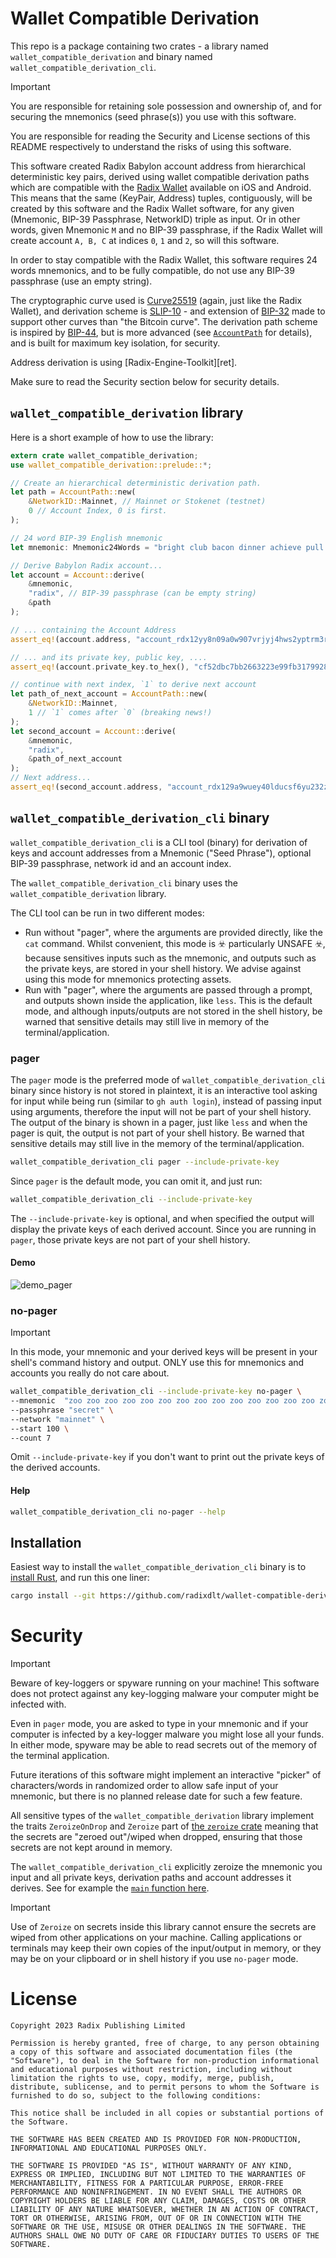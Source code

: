 # Wallet Compatible Derivation

This repo is a package containing two crates - a library named `wallet_compatible_derivation` and binary named `wallet_compatible_derivation_cli`.

> [!IMPORTANT]  
> You are responsible for retaining sole possession and ownership of, and for securing
> the mnemonics (seed phrase(s)) you use with this software.
>
> You are responsible for reading the Security and License sections of this README respectively to understand the risks of using this software.

This software created Radix Babylon account address from hierarchical deterministic key pairs, derived using wallet compatible derivation paths which are compatible with the [Radix Wallet][wallet] available on iOS and Android. This means that the same (KeyPair, Address) tuples, contiguously, will be created by this software and the Radix Wallet software, for any given (Mnemonic, BIP-39 Passphrase, NetworkID) triple as input. Or in other words, given Mnemonic `M` and no BIP-39 passphrase, if the Radix Wallet will create account `A, B, C` at indices `0`, `1` and `2`, so will this software.

In order to stay compatible with the Radix Wallet, this software requires 24 words mnemonics, and to be fully compatible, do not use any BIP-39 passphrase (use an empty string).

The cryptographic curve used is [Curve25519][curve] (again, just like the Radix Wallet), and derivation scheme is [SLIP-10][slip10] - and extension of [BIP-32][b32] made to support other curves than "the Bitcoin curve". The derivation path scheme is inspired by [BIP-44][b44], but is more advanced (see [`AccountPath`][account_path] for details), and is built for maximum key isolation, for security.

Address derivation is using [Radix-Engine-Toolkit][ret].

Make sure to read the Security section below for security details.

## `wallet_compatible_derivation` library

Here is a short example of how to use the library:

```rust
extern crate wallet_compatible_derivation;
use wallet_compatible_derivation::prelude::*;

// Create an hierarchical deterministic derivation path.
let path = AccountPath::new(
	&NetworkID::Mainnet, // Mainnet or Stokenet (testnet)
	0 // Account Index, 0 is first.
);

// 24 word BIP-39 English mnemonic
let mnemonic: Mnemonic24Words = "bright club bacon dinner achieve pull grid save ramp cereal blush woman humble limb repeat video sudden possible story mask neutral prize goose mandate".parse().unwrap();

// Derive Babylon Radix account...
let account = Account::derive(
	&mnemonic, 
	"radix", // BIP-39 passphrase (can be empty string)
	&path
);

// ... containing the Account Address
assert_eq!(account.address, "account_rdx12yy8n09a0w907vrjyj4hws2yptrm3rdjv84l9sr24e3w7pk7nuxst8");

// ... and its private key, public key, ....
assert_eq!(account.private_key.to_hex(), "cf52dbc7bb2663223e99fb31799281b813b939440a372d0aa92eb5f5b8516003");

// continue with next index, `1` to derive next account
let path_of_next_account = AccountPath::new(
	&NetworkID::Mainnet,
	1 // `1` comes after `0` (breaking news!)
);
let second_account = Account::derive(
	&mnemonic, 
	"radix",
	&path_of_next_account
);
// Next address...
assert_eq!(second_account.address, "account_rdx129a9wuey40lducsf6yu232zmzk5kscpvnl6fv472r0ja39f3hced69");

```

## `wallet_compatible_derivation_cli` binary

`wallet_compatible_derivation_cli` is a CLI tool (binary) for derivation of keys and account addresses from a Mnemonic ("Seed Phrase"), optional BIP-39 passphrase, network id and an account index.

The `wallet_compatible_derivation_cli` binary uses the `wallet_compatible_derivation` library.

The CLI tool can be run in two different modes:
* Run without "pager", where the arguments are provided directly, like the `cat` command. Whilst convenient, this mode is ☣️ particularly UNSAFE ☣️, because sensitives inputs such as the mnemonic, and outputs such as the private keys, are stored in your shell history. We advise against using this mode for mnemonics protecting assets.
* Run with "pager", where the arguments are passed through a prompt, and outputs shown inside the application, like `less`. This is the default mode, and although inputs/outputs are not stored in the shell history, be warned that sensitive details may still live in memory of the terminal/application.


### pager

The `pager` mode is the preferred mode of `wallet_compatible_derivation_cli` binary since history is not stored in plaintext, it is an interactive tool asking for input while being run (similar to `gh auth login`), instead of passing input using arguments, therefore the input will not be part of your shell history. The output of the binary is shown in a pager, just like `less` and when the pager is quit, the output is not part of your shell history. Be warned that sensitive details may still live in the memory of the terminal/application.

```sh
wallet_compatible_derivation_cli pager --include-private-key
```

Since `pager` is the default mode, you can omit it, and just run:

```sh
wallet_compatible_derivation_cli --include-private-key
```

The `--include-private-key` is optional, and when specified the output will display the private keys of each derived account. Since you are running in `pager`, those private keys are not part of your shell history.

#### Demo
![demo_pager](./.github/readme_assets/cli_pager.gif)

### no-pager

> [!IMPORTANT]  
> In this mode, your mnemonic and your derived keys will be present in your shell's command history and output.
> ONLY use this for mnemonics and accounts you really do not care about.

```sh
wallet_compatible_derivation_cli --include-private-key no-pager \
--mnemonic  "zoo zoo zoo zoo zoo zoo zoo zoo zoo zoo zoo zoo zoo zoo zoo zoo zoo zoo zoo zoo zoo zoo zoo vote" \
--passphrase "secret" \
--network "mainnet" \
--start 100 \
--count 7
```

Omit `--include-private-key` if you don't want to print out the private keys of the derived accounts.

#### Help

```sh
wallet_compatible_derivation_cli no-pager --help
```

## Installation

Easiest way to install the `wallet_compatible_derivation_cli` binary is to [install Rust][get_rust], and run this one liner:

```sh
cargo install --git https://github.com/radixdlt/wallet-compatible-derivation
```

# Security

> [!IMPORTANT]  
> Beware of key-loggers or spyware running on your machine! This software does not protect against any key-logging malware your computer might be infected with.
>
> Even in `pager` mode, you are asked to type in your mnemonic and if your computer is infected by a key-logger malware you might lose all your funds.
> In either mode, spyware may be able to read secrets out of the memory of the terminal application.

Future iterations of this software might implement an interactive "picker" of characters/words in randomized order to allow safe input of your mnemonic, but there is no planned release date for such a few feature.

All sensitive types of the `wallet_compatible_derivation` library implement the traits
`ZeroizeOnDrop` and `Zeroize` part of [the `zeroize` crate](https://docs.rs/zeroize/1.7.0/zeroize/) meaning that the secrets are "zeroed out"/wiped when dropped, ensuring that those secrets are not kept around in memory. 

The `wallet_compatible_derivation_cli` explicitly zeroize the mnemonic you input and all private keys, derivation paths and account addresses it derives. See for example the [`main` function here][cli_main].

> [!IMPORTANT]  
> Use of `Zeroize` on secrets inside this library cannot ensure the secrets are wiped from other applications on your machine. Calling applications or terminals may keep their own copies of the input/output in memory, or they may be on your clipboard or in shell history if you use `no-pager` mode.

# License

```
Copyright 2023 Radix Publishing Limited

Permission is hereby granted, free of charge, to any person obtaining a copy of this software and associated documentation files (the "Software"), to deal in the Software for non-production informational and educational purposes without restriction, including without limitation the rights to use, copy, modify, merge, publish, distribute, sublicense, and to permit persons to whom the Software is furnished to do so, subject to the following conditions:

This notice shall be included in all copies or substantial portions of the Software.

THE SOFTWARE HAS BEEN CREATED AND IS PROVIDED FOR NON-PRODUCTION, INFORMATIONAL AND EDUCATIONAL PURPOSES ONLY. 

THE SOFTWARE IS PROVIDED "AS IS", WITHOUT WARRANTY OF ANY KIND, EXPRESS OR IMPLIED, INCLUDING BUT NOT LIMITED TO THE WARRANTIES OF MERCHANTABILITY, FITNESS FOR A PARTICULAR PURPOSE, ERROR-FREE PERFORMANCE AND NONINFRINGEMENT. IN NO EVENT SHALL THE AUTHORS OR COPYRIGHT HOLDERS BE LIABLE FOR ANY CLAIM, DAMAGES, COSTS OR OTHER LIABILITY OF ANY NATURE WHATSOEVER, WHETHER IN AN ACTION OF CONTRACT, TORT OR OTHERWISE, ARISING FROM, OUT OF OR IN CONNECTION WITH THE SOFTWARE OR THE USE, MISUSE OR OTHER DEALINGS IN THE SOFTWARE. THE AUTHORS SHALL OWE NO DUTY OF CARE OR FIDUCIARY DUTIES TO USERS OF THE SOFTWARE. 
```

[wallet]: https://wallet.radixdlt.com/
[curve]: https://en.wikipedia.org/wiki/Curve25519
[slip10]: https://github.com/satoshilabs/slips/blob/master/slip-0010.md
[account_path]: crates/wallet_compatible_derivation/src/account_path.rs
[cli_main]: crates/wallet_compatible_derivation_cli/src/main.rs
[b32]: https://github.com/bitcoin/bips/blob/master/bip-0032.mediawiki
[b44]: https://github.com/bitcoin/bips/blob/master/bip-0044.mediawiki
[get_rust]: https://www.rust-lang.org/tools/install